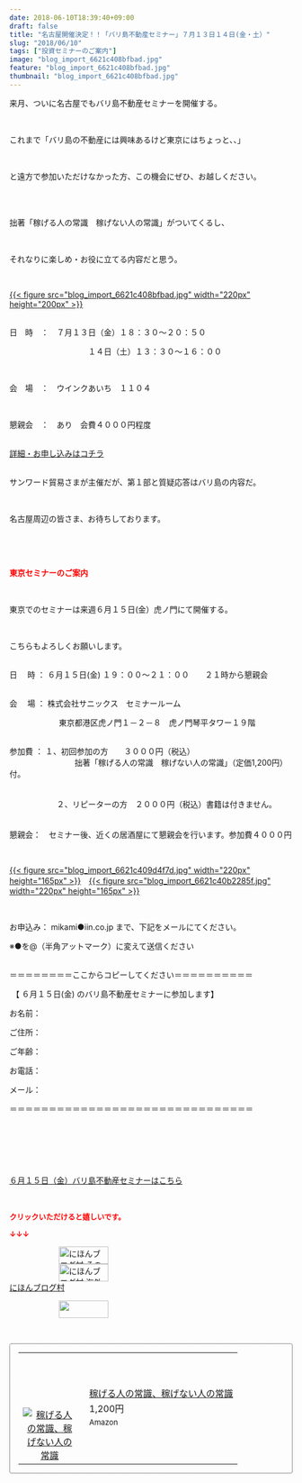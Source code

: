 ```yaml
---
date: 2018-06-10T18:39:40+09:00
draft: false
title: "名古屋開催決定！！「バリ島不動産セミナー」７月１３日１４日(金・土）"
slug: "2018/06/10"
tags: ["投資セミナーのご案内"]
image: "blog_import_6621c408bfbad.jpg"
feature: "blog_import_6621c408bfbad.jpg"
thumbnail: "blog_import_6621c408bfbad.jpg"
---
```

<p>来月、ついに名古屋でもバリ島不動産セミナーを開催する。</p><p> </p><p>これまで「バリ島の不動産には興味あるけど東京にはちょっと、、」</p><p> </p><p>と遠方で参加いただけなかった方、この機会にぜひ、お越しください。</p><p> </p><p><br/>拙著「稼げる人の常識　稼げない人の常識」がついてくるし、</p><p> </p><p>それなりに楽しめ・お役に立てる内容だと思う。</p><p> </p><p><a href="blog_import_6621c408bfbad.jpg">{{< figure src="blog_import_6621c408bfbad.jpg" width="220px" height="200px" >}}</a></p><p><br/>日　時　：　７月１３日（金）１８：３０～２０：５０</p><p>　　　　　　　　　　１４日（土）１３：３０～１６：００</p><p> </p><p>会　場　：　ウインクあいち　１１０４</p><p> </p><p>懇親会　：　あり　会費４０００円程度</p><p><br/><a href="13_ek" target="_blank">詳細・お申し込みはコチラ</a>　　</p><p><br/>サンワード貿易さまが主催だが、第１部と質疑応答はバリ島の内容だ。</p><p> </p><p>名古屋周辺の皆さま、お待ちしております。</p><p> </p><p> </p><p><span style="color: rgb(255, 0, 0);"><span style="font-weight: bold;">東京セミナーのご案内</span></span></p><p> </p><p>東京でのセミナーは来週６月１５日(金）虎ノ門にて開催する。</p><p> </p><p>こちらもよろしくお願いします。</p><p><br/>日　 時 ： ６月１５日(金) １９：００～２１：００　　２１時から懇親会</p><p><br/>会 　場 ： 株式会社サニックス　セミナールーム</p><p> 　　　　　　東京都港区虎ノ門１－２－８　虎ノ門琴平タワー１９階<br/>     </p><p>参加費 ： １、初回参加の方　　３０００円（税込）<br/> 　　　　　　　　拙著「稼げる人の常識　稼げない人の常識」（定価1,200円）付。　　　　　　<br/> 　　　　　　</p><p>　　　　　　２、リピーターの方　２０００円（税込）書籍は付きません。</p><p>　　　<br/>懇親会：　セミナー後、近くの居酒屋にて懇親会を行います。参加費４０００円</p><p> </p><p><a href="blog_import_6621c409d4f7d.jpg">{{< figure src="blog_import_6621c409d4f7d.jpg" width="220px" height="165px" >}}</a>　<a href="blog_import_6621c40b2285f.jpg">{{< figure src="blog_import_6621c40b2285f.jpg" width="220px" height="165px" >}}</a></p><p> </p><p>お申込み： mikami●iin.co.jp まで、下記をメールにてください。</p><p>※●を@（半角アットマーク）に変えて送信ください</p><p><br/>＝＝＝＝＝＝＝＝ここからコピーしてください＝＝＝＝＝＝＝＝＝＝</p><p> 【 ６月１５日(金) のバリ島不動産セミナーに参加します】</p><p>お名前：</p><p>ご住所：</p><p>ご年齢：</p><p>お電話：</p><p>メール：</p><p>＝＝＝＝＝＝＝＝＝＝＝＝＝＝＝＝＝＝＝＝＝＝＝＝＝＝＝＝＝＝＝</p><p> </p><p> </p><p> </p><p><span style="text-decoration: underline;"><a href="iin.co.jp" target="_blank">６月１５日（金）バリ島不動産セミナーはこちら</a></span></p><p> </p><p><font color="#ff0000" size="2"><strong>クリックいただけると嬉しいです。</strong></font></p><p><font color="#ff0000" size="2"><strong>↓↓↓</strong></font></p><p><a href="ranking.html?p_cid=01260127" id="&amp;blogmura_banner" target="_blank"><img alt="にほんブログ村 その他生活ブログ 不動産投資へ" border="0" height="31" src="data:image/svg+xml;charset=utf-8,%3Csvg%20xmlns%3D%22http%3A%2F%2Fwww.w3.org%2F2000%2Fsvg%22%20title%3D%22Placeholder%20for%20Images%22%20role%3D%22presentation%22%20viewBox%3D%220%200%2088%2031%22%20%2F%3E" width="88" data-src="https://img-proxy.blog-video.jp/images?url=http%3A%2F%2Flife.blogmura.com%2Fhudousantoushi%2Fimg%2Fhudousantoushi88_31.gif" style="aspect-ratio: auto 88 / 31;"/><noscript><img alt="にほんブログ村 その他生活ブログ 不動産投資へ" border="0" height="31" src="https://img-proxy.blog-video.jp/images?url=http%3A%2F%2Flife.blogmura.com%2Fhudousantoushi%2Fimg%2Fhudousantoushi88_31.gif" width="88"></noscript></a><br/><a href="ranking.html?p_cid=01260127" target="_blank"><img alt="にほんブログ村 海外生活ブログ バリ島情報へ" border="0" height="31" src="data:image/svg+xml;charset=utf-8,%3Csvg%20xmlns%3D%22http%3A%2F%2Fwww.w3.org%2F2000%2Fsvg%22%20title%3D%22Placeholder%20for%20Images%22%20role%3D%22presentation%22%20viewBox%3D%220%200%2088%2031%22%20%2F%3E" width="88" data-src="https://img-proxy.blog-video.jp/images?url=http%3A%2F%2Foverseas.blogmura.com%2Fbali%2Fimg%2Fbali88_31.gif" style="aspect-ratio: auto 88 / 31;"/><noscript><img alt="にほんブログ村 海外生活ブログ バリ島情報へ" border="0" height="31" src="https://img-proxy.blog-video.jp/images?url=http%3A%2F%2Foverseas.blogmura.com%2Fbali%2Fimg%2Fbali88_31.gif" width="88"></noscript></a><br/><a href="ranking.html?p_cid=01260127" target="_blank">にほんブログ村</a></p><p><a href="link.php?1804582" title="人気ブログランキングへ"><img border="0" height="31" src="data:image/svg+xml;charset=utf-8,%3Csvg%20xmlns%3D%22http%3A%2F%2Fwww.w3.org%2F2000%2Fsvg%22%20title%3D%22Placeholder%20for%20Images%22%20role%3D%22presentation%22%20viewBox%3D%220%200%2088%2031%22%20%2F%3E" width="88" data-src="https://blog.with2.net/img/banner/banner_22.gif" style="aspect-ratio: auto 88 / 31;"/><noscript><img border="0" height="31" src="https://blog.with2.net/img/banner/banner_22.gif" width="88"></noscript></a></p><p> </p><div contenteditable="false" style="padding: 15px; border-radius: 4px; border: 1px dotted currentColor; border-image: none;"><table border="0" cellpadding="0" cellspacing="0" style="margin: 0px; table-layout: fixed;" width="100%">	<tbody width="100%">		<tr>			<td aligin="center" style="vertical-align: middle;" width="95"><span style="text-align: center; display: block;"><a href="affiliate.do?affiliateId=37416063" alt0="BlogAffiliate" target="_blank" rel="nofollow"><img alt="稼げる人の常識、稼げない人の常識" border="0" data-img="affiliate" src="data:image/svg+xml;charset=utf-8,%3Csvg%20xmlns%3D%22http%3A%2F%2Fwww.w3.org%2F2000%2Fsvg%22%20title%3D%22Placeholder%20for%20Images%22%20role%3D%22presentation%22%20viewBox%3D%220%200%201%201%22%20%2F%3E" style="margin: 0px; vertical-align: middle; max-width: 95px;" data-src="https://images-fe.ssl-images-amazon.com/images/I/51Ft8zEBpkL._SL160_.jpg"/><noscript><img alt="稼げる人の常識、稼げない人の常識" border="0" data-img="affiliate" src="https://images-fe.ssl-images-amazon.com/images/I/51Ft8zEBpkL._SL160_.jpg" style="margin: 0px; vertical-align: middle; max-width: 95px;"></noscript></a></span></td>			<td style="line-height: 1.5; padding-left: 15px; vertical-align: middle;"><a href="affiliate.do?affiliateId=37416063" alt0="BlogAffiliate" target="_blank" rel="nofollow">稼げる人の常識、稼げない人の常識</a>			<div style="padding: 3px 0px;">1,200円</div>			<div style="font-size: 0.83em;">Amazon</div></td>		</tr>	</tbody></table></div><p> </p>


